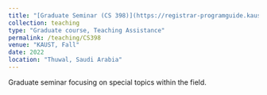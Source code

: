 ```yaml
---
title: "[Graduate Seminar (CS 398)](https://registrar-programguide.kaust.edu.sa/2021-2022/Program-Guide/Courses/CS-Computer-Science/300/CS-398)"
collection: teaching
type: "Graduate course, Teaching Assistance"
permalink: /teaching/CS398
venue: "KAUST, Fall"
date: 2022
location: "Thuwal, Saudi Arabia"
---
```



Graduate seminar focusing on special topics within the field.
